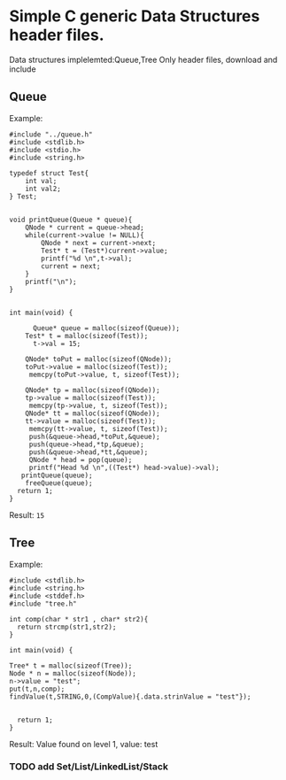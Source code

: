 # Simple C generic Data Structures header files. 
Data structures implelemted:Queue,Tree
Only header files, download and include

## Queue


Example:

``` 
#include "../queue.h"
#include <stdlib.h>
#include <stdio.h>
#include <string.h>

typedef struct Test{
    int val;
    int val2;
} Test;


void printQueue(Queue * queue){
    QNode * current = queue->head;
    while(current->value != NULL){
        QNode * next = current->next;
        Test* t = (Test*)current->value;
        printf("%d \n",t->val);
        current = next;
    }
    printf("\n");
}


int main(void) {

      Queue* queue = malloc(sizeof(Queue));
    Test* t = malloc(sizeof(Test));
      t->val = 15;

    QNode* toPut = malloc(sizeof(QNode));
    toPut->value = malloc(sizeof(Test));
     memcpy(toPut->value, t, sizeof(Test));
 
    QNode* tp = malloc(sizeof(QNode));
    tp->value = malloc(sizeof(Test));
     memcpy(tp->value, t, sizeof(Test));
    QNode* tt = malloc(sizeof(QNode));
    tt->value = malloc(sizeof(Test));
     memcpy(tt->value, t, sizeof(Test));
     push(&queue->head,*toPut,&queue);
     push(queue->head,*tp,&queue);
     push(&queue->head,*tt,&queue);
     QNode * head = pop(queue);
     printf("Head %d \n",((Test*) head->value)->val);
   printQueue(queue);
    freeQueue(queue);
  return 1;
}

```

Result: ```15```

## Tree

Example: 

``` 
#include <stdlib.h>
#include <string.h>
#include <stddef.h>
#include "tree.h"

int comp(char * str1 , char* str2){
  return strcmp(str1,str2);
}

int main(void) {

Tree* t = malloc(sizeof(Tree));
Node * n = malloc(sizeof(Node));
n->value = "test";
put(t,n,comp);
findValue(t,STRING,0,(CompValue){.data.strinValue = "test"});


  return 1;
}
```
Result: Value found on level 1, value: test  

### TODO add Set/List/LinkedList/Stack
